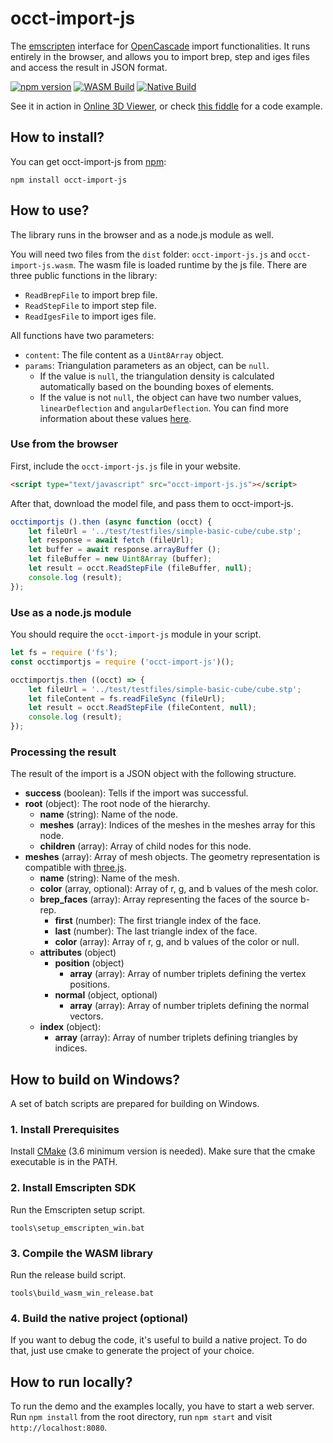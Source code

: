 # occt-import-js

The [emscripten](https://emscripten.org) interface for [OpenCascade](https://www.opencascade.com) import functionalities. It runs entirely in the browser, and allows you to import brep, step and iges files and access the result in JSON format.

[![npm version](https://badge.fury.io/js/occt-import-js.svg)](https://badge.fury.io/js/occt-import-js)
[![WASM Build](https://github.com/kovacsv/occt-import-js/actions/workflows/wasm_build.yml/badge.svg)](https://github.com/kovacsv/occt-import-js/actions/workflows/wasm_build.yml)
[![Native Build](https://github.com/kovacsv/occt-import-js/actions/workflows/native_build.yml/badge.svg)](https://github.com/kovacsv/occt-import-js/actions/workflows/native_build.yml)

See it in action in [Online 3D Viewer](https://3dviewer.net/#model=https://dl.dropbox.com/s/utieopxrxwujgmd/as1_pe_203.stp), or check [this fiddle](https://jsfiddle.net/kovacsv/rzhq9gxj) for a code example.

## How to install?

You can get occt-import-js from [npm](https://www.npmjs.com/package/occt-import-js):

```
npm install occt-import-js
```

## How to use?

The library runs in the browser and as a node.js module as well.

You will need two files from the `dist` folder: `occt-import-js.js` and `occt-import-js.wasm`. The wasm file is loaded runtime by the js file. There are three public functions in the library:

- `ReadBrepFile` to import brep file.
- `ReadStepFile` to import step file.
- `ReadIgesFile` to import iges file.

All functions have two parameters:

- `content`: The file content as a `Uint8Array` object.
- `params`: Triangulation parameters as an object, can be `null`.
  - If the value is `null`, the triangulation density is calculated automatically based on the bounding boxes of elements.
  - If the value is not `null`, the object can have two number values, `linearDeflection` and `angularDeflection`. You can find more information about these values [here](https://dev.opencascade.org/doc/overview/html/occt_user_guides__mesh.html).

### Use from the browser

First, include the `occt-import-js.js` file in your website.

```html
<script type="text/javascript" src="occt-import-js.js"></script>
```

After that, download the model file, and pass them to occt-import-js.

```js
occtimportjs ().then (async function (occt) {
    let fileUrl = '../test/testfiles/simple-basic-cube/cube.stp';
    let response = await fetch (fileUrl);
    let buffer = await response.arrayBuffer ();
    let fileBuffer = new Uint8Array (buffer);
    let result = occt.ReadStepFile (fileBuffer, null);
    console.log (result);
});
```

### Use as a node.js module

You should require the `occt-import-js` module in your script.

```js
let fs = require ('fs');
const occtimportjs = require ('occt-import-js')();

occtimportjs.then ((occt) => {
    let fileUrl = '../test/testfiles/simple-basic-cube/cube.stp';
    let fileContent = fs.readFileSync (fileUrl);
    let result = occt.ReadStepFile (fileContent, null);
    console.log (result);
});
```

### Processing the result

The result of the import is a JSON object with the following structure.

- **success** (boolean): Tells if the import was successful.
- **root** (object): The root node of the hierarchy.
  - **name** (string): Name of the node.
  - **meshes** (array): Indices of the meshes in the meshes array for this node.
  - **children** (array): Array of child nodes for this node.
- **meshes** (array): Array of mesh objects. The geometry representation is compatible with [three.js](https://github.com/mrdoob/three.js).
  - **name** (string): Name of the mesh.
  - **color** (array, optional): Array of r, g, and b values of the mesh color.
  - **brep_faces** (array): Array representing the faces of the source b-rep.
    - **first** (number): The first triangle index of the face.
    - **last** (number): The last triangle index of the face.
    - **color** (array): Array of r, g, and b values of the color or null.
  - **attributes** (object)
    - **position** (object)
      - **array** (array): Array of number triplets defining the vertex positions.
    - **normal** (object, optional)
      - **array** (array): Array of number triplets defining the normal vectors.
  - **index** (object):
    - **array** (array): Array of number triplets defining triangles by indices.

## How to build on Windows?

A set of batch scripts are prepared for building on Windows.

### 1. Install Prerequisites

Install [CMake](https://cmake.org) (3.6 minimum version is needed). Make sure that the cmake executable is in the PATH.

### 2. Install Emscripten SDK

Run the Emscripten setup script.

```
tools\setup_emscripten_win.bat
```

### 3. Compile the WASM library

Run the release build script.

```
tools\build_wasm_win_release.bat
```

### 4. Build the native project (optional)

If you want to debug the code, it's useful to build a native project. To do that, just use cmake to generate the project of your choice.

## How to run locally?

To run the demo and the examples locally, you have to start a web server. Run `npm install` from the root directory, run `npm start` and visit `http://localhost:8080`.
